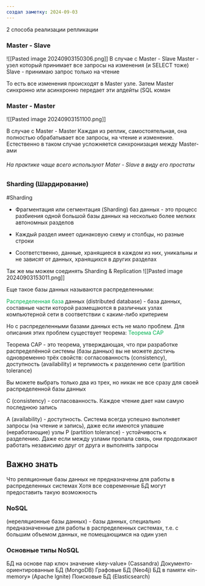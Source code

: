 ```yaml
---
создал заметку: 2024-09-03
---
```

2 способа реализации репликации

### Master - Slave 
![[Pasted image 20240903150306.png]]
В случае с Master - Slave
Master - узел который принимает все запросы на изменения (и SELECT тоже)
Slave - принимаю запрос только на чтение

То есть все изменения происходят в Master узле. Затем Master синхронно или асинхронно передает эти апдейты (SQL коман


### Master - Master
![[Pasted image 20240903151100.png]]

В случае с Master - Master
Каждая из реплик, самостоятельная, она полностью обрабатывает все запросы, на чтение и изменение. Естественно в таком случае усложняется синхронизация между Master-ами  


###### На практике чаще всего используют Mater - Slave в виду его простаты

### Sharding (Шардирование)
#Sharding

- Фрагментация или сегментация (Sharding) баз данных - это
  процесс разбиения одной большой базы данных на несколько
  более мелких автономных разделов

- Каждый раздел имеет одинаковую схему и столбцы, но разные строки

- Соответственно, данные, хранящиеся в каждом из них, уникальны
  и не зависят от данных, хранящихся в других разделах

Так же мы можем соединять Sharding & Replication
![[Pasted image 20240903153011.png]]

Еще такое базы данных называются распределенными: 

<font color="#00b050">Распределенная база</font> данных (distributed database) - база данных,
составные части которой размещаются в различных узлах компьютерной
сети в соответствии с каким-либо критерием

Но с распределенными базами данных есть не мало проблем. Для описания этих проблем существует теорема: <font color="#00b050">Теорема CAP </font>


Теорема САP - это теорема, утверждающая, что при разработке
распределённой системы (базы данных) вы не можете достичь
одновременно трёх свойств: согласованность (consistency),
доступность (availability) и терпимость к разделению сети
(partition tolerance)

Вы можете выбрать только два из трех,
но никак не все сразу для своей
распределенной базы данных


C (consistency) - согласованность.
Каждое чтение дает нам самую последнюю запись

A (availability) - доступность.
Система всегда успешно выполняет запросы (на чтение и
запись), даже если имеются упавшие (неработающие) узлы
P (partition tolerance) - устойчивость к разделению.
Даже если между узлами пропала связь, они продолжают
работать независимо друг от друга и выполнять запросы

## Важно знать
Что реляционные базы данных не предназначены для работы в распределенных системах
Хотя все современные БД могут предоставить такую возможность

### NoSQL
(нереляционные базы данных) - базы данных, специально
предназначенные для работы в распределенных системах, т.е. с
большим объемом данных, не помещающимся на один узел

### Основные типы NoSQL
БД на основе пар ключ значение «key-value» (Cassandra)
Документо-ориентированные БД (MongoDB)
Графовые БД (Neo4j)
БД в памяти «in-memorу» (Apache Ignite)
Поисковые БД (Elasticsearch)